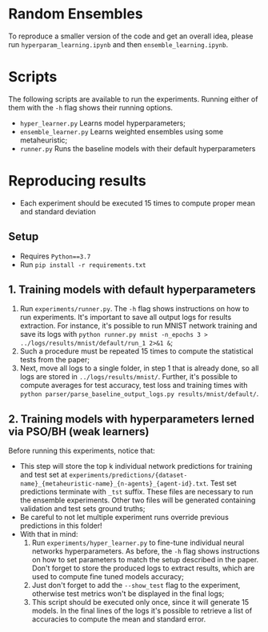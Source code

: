 # Random Ensembles

To reproduce a smaller version of the code and get an overall idea, please run
`hyperparam_learning.ipynb` and then `ensemble_learning.ipynb`.

# Scripts

The following scripts are available to run the experiments. Running
either of them with the `-h` flag shows their running options. 

   - `hyper_learner.py` Learns model hyperparameters;
   - `ensemble_learner.py` Learns weighted ensembles using some metaheuristic;
   - `runner.py` Runs the baseline models with their default hyperparameters



# Reproducing results

- Each experiment should be executed 15 times to compute proper mean and standard deviation



## Setup

- Requires `Python==3.7`
- Run `pip install -r requirements.txt`



## 1. Training models with default hyperparameters

1. Run `experiments/runner.py`. The `-h` flag shows instructions on how to run experiments.
    It's important to save all output logs for results extraction. For instance, it's possible
    to run MNIST network training and save its logs with
    `python runner.py mnist -n_epochs 3 > ../logs/results/mnist/default/run_1 2>&1 &`;
2. Such a procedure must be repeated 15 times to compute the statistical tests from the paper;
3. Next, move all logs to a single folder, in step 1 that is already done, so all logs are
   stored in `../logs/results/mnist/`. Further, it's possible to compute averages for test accuracy,
   test loss and training times with
   `python parser/parse_baseline_output_logs.py results/mnist/default/`.



## 2. Training models with hyperparameters lerned via PSO/BH (weak learners)

Before running this experiments, notice that:

- This step will store the top k individual network predictions for training and test set at `experiments/predictions/{dataset-name}_{metaheuristic-name}_{n-agents}_{agent-id}.txt`. Test set predictions terminate with `_tst` suffix. These files are necessary to run the ensemble experiments. Other two files will be generated containing validation and test sets ground truths;
- Be careful to not let multiple experiment runs override previous predictions in this folder!
- With that in mind:
   1. Run `experiments/hyper_learner.py` to fine-tune individual neural networks hyperparameters. As before, the `-h` flag shows instructions on how to set parameters to match the setup described in the paper. Don't forget to store the produced logs to extract results, which are used to compute fine tuned models accuracy;
   2. Just don't forget to add the `--show_test` flag to the experiment, otherwise test metrics won't be displayed in the final logs;
   3. This script should be executed only once, since it will generate 15 models. In the final lines of the logs it's possible to retrieve a list of accuracies to compute the mean and standard error.
